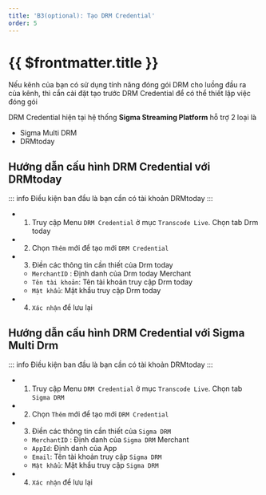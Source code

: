 ```yaml
---
title: 'B3(optional): Tạo DRM Credential'
order: 5
---
```


# {{ $frontmatter.title }}

Nếu kênh của bạn có sử dụng tính năng đóng gói DRM cho luồng đầu ra của kênh, thì cần cài đặt tạo trước DRM Credential để có thể thiết lập việc đóng gói

DRM Credential hiện tại hệ thống **Sigma Streaming Platform** hỗ trợ 2 loại là
* Sigma Multi DRM
* DRMtoday


## Hướng dẫn cấu hình DRM Credential với DRMtoday

::: info
Điều kiện ban đầu là bạn cần có tài khoản DRMtoday
:::

* 1. Truy cập  Menu `DRM Credential` ở mục `Transcode Live`. Chọn tab Drm today
* 2. Chọn `Thêm` mới để tạo mới `DRM Credential`
* 3. Điền các thông tin cần thiết của Drm today
    * `MerchantID` :  Định danh của Drm today Merchant
    * `Tên tài khoản`: Tên tài khoản truy cập Drm today
    * `Mật khẩu`: Mật khẩu truy cập Drm today
* 4. `Xác nhận` để lưu lại

## Hướng dẫn cấu hình DRM Credential với Sigma Multi Drm

::: info
Điều kiện ban đầu là bạn cần có tài khoản DRMtoday
:::

* 1. Truy cập  Menu `DRM Credential` ở mục `Transcode Live`. Chọn tab `Sigma DRM`
* 2. Chọn `Thêm` mới để tạo mới `DRM Credential`
* 3. Điền các thông tin cần thiết của `Sigma DRM`
    * `MerchantID` :  Định danh của `Sigma DRM` Merchant
    * `AppId`: Định danh của App
    * `Email`: Tên tài khoản truy cập `Sigma DRM`
    * `Mật khẩu`: Mật khẩu truy cập `Sigma DRM`
* 4. `Xác nhận` để lưu lại